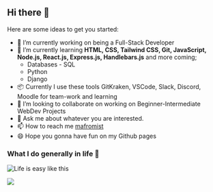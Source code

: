 ## Hi there 👋

Here are some ideas to get you started:

- 🔭  I’m currently working on being a Full-Stack Developer
- 🌱  I’m currently learning **HTML, CSS, Tailwind CSS, Git, JavaScript, Node.js, React.js, Express.js, Handlebars.js** and more coming;
    - Databases - SQL
    - Python
    - Django
- :package: Currently I use these tools GitKraken, VSCode, Slack, Discord, Moodle for team-work and learning 
- 👯  I’m looking to collaborate on working on Beginner-Intermediate WebDev Projects
- 💬  Ask me about whatever you are interested.
- 📫  How to reach me [mafromist](https://twitter.com/mafromist)
- 😄  Hope you gonna have fun on my Github pages

### What I do generally in life :pill:

![Life is easy like this](https://media.giphy.com/media/4hnQDVKVARZ6w/giphy.gif)


<a href="https://github.com/mafromist/mafromist">
  <img align="center" src="https://github-readme-stats.vercel.app/api/top-langs/?username=mafromist&hide=java,html&title_color=ffffff&text_color=c9cacc&icon_color=2bbc8a&bg_color=1d1f21" />
</a>
